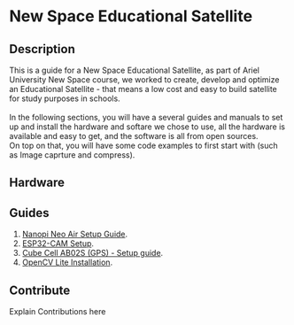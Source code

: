 # New Space Educational Satellite

## Description

This is a guide for a New Space Educational Satellite, as part of Ariel University New Space course, we worked to create, develop and optimize an Educational Satellite - that means a low cost and easy to build satellite for study purposes in schools.<br/>
<br/>
In the following sections, you will have a several guides and manuals to set up and install the hardware and softare we chose to use, all the hardware is available and easy to get, and the software is all from open sources.<br/>
On top on that, you will have some code examples to first start with (such as Image caprture and compress). <br/> 

## Hardware



## Guides 

1. [Nanopi Neo Air Setup Guide](https://github.com/bargoldenberg/New_Space_EDU_SATALLITE/blob/main/Nanopi-Neo-Air/readme.md).
2. [ESP32-CAM Setup](https://github.com/bargoldenberg/New_Space_EDU_SATALLITE/blob/main/ESP32-CAM/README.md).
3. [Cube Cell AB02S (GPS) - Setup guide](https://github.com/bargoldenberg/New_Space_EDU_SATALLITE/blob/main/SetUpCubeCell.md).
4. [OpenCV Lite Installation](https://github.com/bargoldenberg/New_Space_EDU_SATALLITE/blob/main/InstallOpenCV.md).

## Contribute

Explain Contributions here



